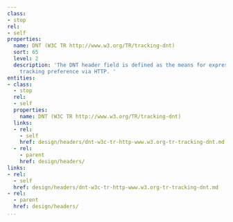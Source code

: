 ```yaml
---
class:
- stop
rel:
- self
properties:
  name: DNT (W3C TR http://www.w3.org/TR/tracking-dnt)
  sort: 65
  level: 2
  description: 'The DNT header field is defined as the means for expressing a user''s
    tracking preference via HTTP. '
entities:
- class:
  - stop
  rel:
  - self
  properties:
    name: DNT (W3C TR http://www.w3.org/TR/tracking-dnt)
  links:
  - rel:
    - self
    href: design/headers/dnt-w3c-tr-http-www.w3.org-tr-tracking-dnt.md
  - rel:
    - parent
    href: design/headers/
links:
- rel:
  - self
  href: design/headers/dnt-w3c-tr-http-www.w3.org-tr-tracking-dnt.md
- rel:
  - parent
  href: design/headers/
...
```

